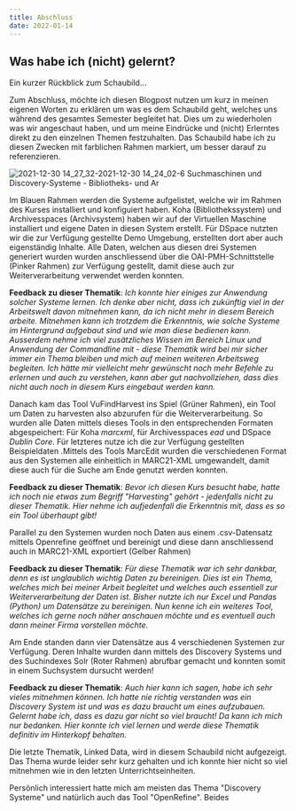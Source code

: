 ```yaml
---
title: Abschluss
date: 2022-01-14
---
```


Was habe ich (nicht) gelernt?
-

Ein kurzer Rückblick zum Schaubild...

Zum Abschluss, möchte ich diesen Blogpost nutzen um kurz in meinen eigenen Worten zu erklären um was es dem Schaubild geht, welches uns während des gesamtes Semester begleitet hat. Dies um zu wiederholen was wir angeschaut haben, und um meine Eindrücke und (nicht) Erlerntes direkt zu den einzelnen Themen festzuhalten. Das Schaubild habe ich zu diesen Zwecken mit farblichen Rahmen markiert, um besser darauf zu referenzieren.

![2021-12-30 14_27_32-2021-12-30 14_24_02-6  Suchmaschinen und Discovery-Systeme - Bibliotheks- und Ar](https://user-images.githubusercontent.com/85638168/147758639-730a09e4-4f96-40e4-9d7b-1fba1e459268.png)

Im Blauen Rahmen werden die Systeme aufgelistet, welche wir im Rahmen des Kurses installiert und konfiguiert haben. Koha (Bibliothekssystem) und Archivesspaces (Archivsystem) haben wir auf der Virtuellen Maschine installiert und eigene Daten in diesen System erstellt. Für DSpace nutzten wir die zur Verfügung gestellte Demo Umgebung, erstellten dort aber auch eigenständig Inhalte. Alle Daten, welchen aus diesen drei Systemen generiert wurden wurden anschliessend über die OAI-PMH-Schnittstelle (Pinker Rahmen) zur Verfügung gestellt, damit diese auch zur Weiterverarbeitung verwendet werden konnten.

**Feedback zu dieser Thematik**: *Ich konnte hier einiges zur Anwendung solcher Systeme lernen. Ich denke aber nicht, dass ich zukünftig viel in der Arbeitswelt davon mitnehmen kann, da ich nicht mehr in diesem Bereich arbeite. Mitnehmen kann ich trotzdem die Erkenntnis, wie solche Systeme im Hintergrund aufgebaut sind und wie man diese bedienen kann. Ausserdem nehme ich viel zusätzliches Wissen im Bereich Linux und Anwendung der Commandline mit - diese Thematik wird bei mir sicher immer ein Thema bleiben und mich auf meinen weiteren Arbeitsweg begleiten. Ich hätte mir vielleicht mehr gewünscht noch mehr Befehle zu erlernen und auch zu verstehen, kann aber gut nachvollziehen, dass dies nicht auch noch in diesem Kurs eingebaut werden kann.*

Danach kam das Tool VuFindHarvest ins Spiel (Grüner Rahmen), ein Tool um Daten zu harvesten also abzurufen für die Weiterverarbeitung. So wurden alle Daten mittels dieses Tools in den entsprechenden Formaten abgespeichert: Für Koha *marcxml*, für Archivesspaces *ead* und DSpace *Dublin Core*. Für letzteres nutze ich die zur Verfügung gestellten Beispieldaten .Mittels des Tools MarcEdit wurden die verschiedenen Format aus den Systemen alle einheitlich in MARC21-XML umgewandelt, damit diese auch für die Suche am Ende genutzt werden konnten.

**Feedback zu dieser Thematik**: *Bevor ich diesen Kurs besucht habe, hatte ich noch nie etwas zum Begriff "Harvesting" gehört - jedenfalls nicht zu dieser Thematik. Hier nehme ich aufjedenfall die Erkenntnis mit, dass es so ein Tool überhaupt gibt!*

Parallel zu den Systemen wurden noch Daten aus einem .csv-Datensatz mittels Openrefine geöffnet und bereinigt und diese dann anschliessend auch in MARC21-XML exportiert (Gelber Rahmen)

**Feedback zu dieser Thematik**: *Für diese Thematik war ich sehr dankbar, denn es ist unglaublich wichtig Daten zu bereinigen. Dies ist ein Thema, welches mich bei meiner Arbeit begleitet und welches auch essentiell zur Weiterverarbeitung der Daten ist. Bisher nutzte ich nur Excel und Pandas (Python) um Datensätze zu bereinigen. Nun kenne ich ein weiteres Tool, welches ich gerne noch näher anschauen möchte und es eventuell auch dann meiner Firma vorstellen möchte.*

Am Ende standen dann vier Datensätze aus 4 verschiedenen Systemen zur Verfügung. Deren Inhalte wurden dann mittels des Discovery Systems und des Suchindexes Solr (Roter Rahmen) abrufbar gemacht und konnten somit in einem Suchsystem dursucht werden!

**Feedback zu dieser Thematik**: *Auch hier kann ich sagen, habe ich sehr vieles mitnehmen können. Ich hatte nie richtig verstanden was ein Discovery System ist und was es dazu braucht um eines aufzubauen. Gelernt habe ich, dass es dazu gar nicht so viel braucht! Da kann ich mich nur bedanken. Hier konnte ich viel lernen und werde diese Thematik definitiv im Hinterkopf behalten.*

Die letzte Thematik, Linked Data, wird in diesem Schaubild nicht aufgezeigt. Das Thema wurde leider sehr kurz gehalten und ich konnte hier nicht so viel mitnehmen wie in den letzten Unterrichtseinheiten. 

Persönlich interessiert hatte mich am meisten das Thema "Discovery Systeme" und natürlich auch das Tool "OpenRefine". Beides 

